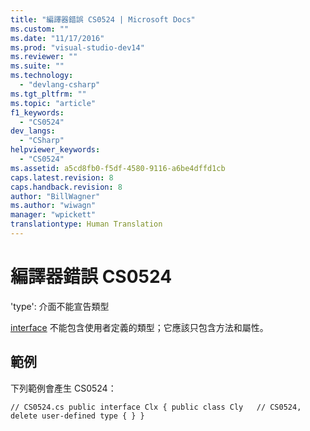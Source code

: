```yaml
---
title: "編譯器錯誤 CS0524 | Microsoft Docs"
ms.custom: ""
ms.date: "11/17/2016"
ms.prod: "visual-studio-dev14"
ms.reviewer: ""
ms.suite: ""
ms.technology: 
  - "devlang-csharp"
ms.tgt_pltfrm: ""
ms.topic: "article"
f1_keywords: 
  - "CS0524"
dev_langs: 
  - "CSharp"
helpviewer_keywords: 
  - "CS0524"
ms.assetid: a5cd8fb0-f5df-4580-9116-a6be4dffd1cb
caps.latest.revision: 8
caps.handback.revision: 8
author: "BillWagner"
ms.author: "wiwagn"
manager: "wpickett"
translationtype: Human Translation
---
```

# 編譯器錯誤 CS0524
'type': 介面不能宣告類型  
  
 [interface](../../csharp/language-reference/keywords/interface.md) 不能包含使用者定義的類型；它應該只包含方法和屬性。  
  
## 範例  
 下列範例會產生 CS0524：  
  
```  
// CS0524.cs public interface Clx { public class Cly   // CS0524, delete user-defined type { } }  
  
```